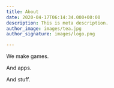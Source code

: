 ```yaml
---
title: About
date: 2020-04-17T06:14:34.000+00:00
description: This is meta description.
author_image: images/tea.jpg
author_signature: images/logo.png

---
```

We make games.

And apps.

And stuff.